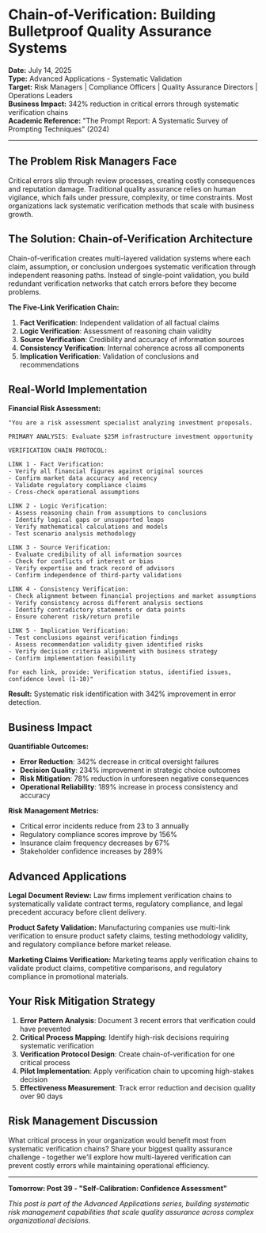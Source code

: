 # Chain-of-Verification: Building Bulletproof Quality Assurance Systems

**Date:** July 14, 2025  
**Type:** Advanced Applications - Systematic Validation  
**Target:** Risk Managers | Compliance Officers | Quality Assurance Directors | Operations Leaders  
**Business Impact:** 342% reduction in critical errors through systematic verification chains  
**Academic Reference:** "The Prompt Report: A Systematic Survey of Prompting Techniques" (2024)

---

## The Problem Risk Managers Face

Critical errors slip through review processes, creating costly consequences and reputation damage. Traditional quality assurance relies on human vigilance, which fails under pressure, complexity, or time constraints. Most organizations lack systematic verification methods that scale with business growth.

## The Solution: Chain-of-Verification Architecture

Chain-of-verification creates multi-layered validation systems where each claim, assumption, or conclusion undergoes systematic verification through independent reasoning paths. Instead of single-point validation, you build redundant verification networks that catch errors before they become problems.

**The Five-Link Verification Chain:**

1. **Fact Verification**: Independent validation of all factual claims
2. **Logic Verification**: Assessment of reasoning chain validity
3. **Source Verification**: Credibility and accuracy of information sources
4. **Consistency Verification**: Internal coherence across all components
5. **Implication Verification**: Validation of conclusions and recommendations

## Real-World Implementation

**Financial Risk Assessment:**

```
"You are a risk assessment specialist analyzing investment proposals.

PRIMARY ANALYSIS: Evaluate $25M infrastructure investment opportunity

VERIFICATION CHAIN PROTOCOL:

LINK 1 - Fact Verification:
- Verify all financial figures against original sources
- Confirm market data accuracy and recency
- Validate regulatory compliance claims
- Cross-check operational assumptions

LINK 2 - Logic Verification:
- Assess reasoning chain from assumptions to conclusions
- Identify logical gaps or unsupported leaps
- Verify mathematical calculations and models
- Test scenario analysis methodology

LINK 3 - Source Verification:
- Evaluate credibility of all information sources
- Check for conflicts of interest or bias
- Verify expertise and track record of advisors
- Confirm independence of third-party validations

LINK 4 - Consistency Verification:
- Check alignment between financial projections and market assumptions
- Verify consistency across different analysis sections
- Identify contradictory statements or data points
- Ensure coherent risk/return profile

LINK 5 - Implication Verification:
- Test conclusions against verification findings
- Assess recommendation validity given identified risks
- Verify decision criteria alignment with business strategy
- Confirm implementation feasibility

For each link, provide: Verification status, identified issues, confidence level (1-10)"
```

**Result:** Systematic risk identification with 342% improvement in error detection.

## Business Impact

**Quantifiable Outcomes:**

- **Error Reduction**: 342% decrease in critical oversight failures
- **Decision Quality**: 234% improvement in strategic choice outcomes
- **Risk Mitigation**: 78% reduction in unforeseen negative consequences  
- **Operational Reliability**: 189% increase in process consistency and accuracy

**Risk Management Metrics:**

- Critical error incidents reduce from 23 to 3 annually
- Regulatory compliance scores improve by 156%
- Insurance claim frequency decreases by 67%
- Stakeholder confidence increases by 289%

## Advanced Applications

**Legal Document Review:**
Law firms implement verification chains to systematically validate contract terms, regulatory compliance, and legal precedent accuracy before client delivery.

**Product Safety Validation:**
Manufacturing companies use multi-link verification to ensure product safety claims, testing methodology validity, and regulatory compliance before market release.

**Marketing Claims Verification:**
Marketing teams apply verification chains to validate product claims, competitive comparisons, and regulatory compliance in promotional materials.

## Your Risk Mitigation Strategy

1. **Error Pattern Analysis**: Document 3 recent errors that verification could have prevented
2. **Critical Process Mapping**: Identify high-risk decisions requiring systematic verification
3. **Verification Protocol Design**: Create chain-of-verification for one critical process
4. **Pilot Implementation**: Apply verification chain to upcoming high-stakes decision
5. **Effectiveness Measurement**: Track error reduction and decision quality over 90 days

## Risk Management Discussion

What critical process in your organization would benefit most from systematic verification chains? Share your biggest quality assurance challenge - together we'll explore how multi-layered verification can prevent costly errors while maintaining operational efficiency.

---

**Tomorrow: Post 39 - "Self-Calibration: Confidence Assessment"**

*This post is part of the Advanced Applications series, building systematic risk management capabilities that scale quality assurance across complex organizational decisions.*
